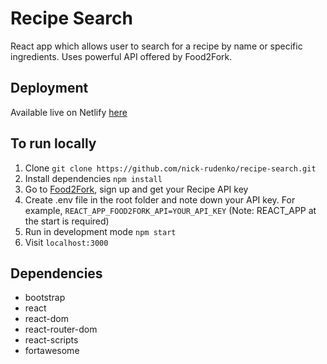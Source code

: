 # Recipe Search

React app which allows user to search for a recipe by name or specific ingredients. Uses powerful API offered by Food2Fork.

## Deployment

Available live on Netlify [here](https://recipes-search.netlify.com/)

## To run locally

1. Clone `git clone https://github.com/nick-rudenko/recipe-search.git`
2. Install dependencies `npm install`
3. Go to [Food2Fork](https://www.food2fork.com), sign up and get your Recipe API key
4. Create .env file in the root folder and note down your API key. For example, `REACT_APP_FOOD2FORK_API=YOUR_API_KEY` (Note: REACT_APP at the start is required)
5. Run in development mode `npm start`
6. Visit `localhost:3000`

## Dependencies

- bootstrap
- react
- react-dom
- react-router-dom
- react-scripts
- fortawesome

